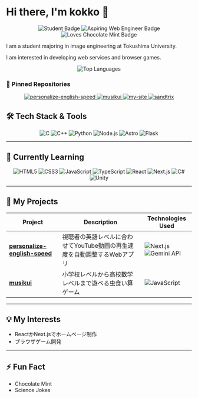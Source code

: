 # Hi there, I'm kokko 👋

<p align="center">
  <img src="https://img.shields.io/badge/Student-Image%20Engineering-blue.svg" alt="Student Badge"/>
  <img src="https://img.shields.io/badge/Aspiring-Web%20Engineer-orange.svg" alt="Aspiring Web Engineer Badge"/>
  <img src="https://img.shields.io/badge/Loves-Chocolate%20Mint-brightgreen.svg" alt="Loves Chocolate Mint Badge"/>
</p>

I am a student majoring in image engineering at Tokushima University. 

I am interested in developing web services and browser games.

<p align="center">
  <img src="https://github-readme-stats.vercel.app/api/top-langs/?username=k-mysa6505&layout=compact&langs_count=8&theme=dracula" alt="Top Languages" />
</p>

### 📌 Pinned Repositories

<p align="center">
  <a href="https://github.com/kokko-my/personalize-english-speed">
    <img src="https://github-readme-stats.vercel.app/api/pin/?username=k-mysa6505&repo=personalize-english-speed&theme=dracula&show_owner=true" alt="personalize-english-speed" />
  </a>
  <a href="https://github.com/kokko-my/musikui">
    <img src="https://github-readme-stats.vercel.app/api/pin/?username=k-mysa6505&repo=musikui&theme=dracula&show_owner=true" alt="musikui" />
  </a>
  <a href="https://github.com/kokko-my/my-site">
    <img src="https://github-readme-stats.vercel.app/api/pin/?username=k-mysa6505&repo=my-site&theme=dracula&show_owner=true" alt="my-site" />
  </a>
  <a href="https://github.com/kokko-my/sandtrix">
    <img src="https://github-readme-stats.vercel.app/api/pin/?username=k-mysa6505&repo=sandtrix&theme=dracula&show_owner=true" alt="sandtrix" />
  </a>
</p>

## 🛠️ Tech Stack & Tools

<p align="center">
  <img src="https://img.shields.io/badge/C-00599C?style=for-the-badge&logo=c&logoColor=white" alt="C"/>
  <img src="https://img.shields.io/badge/C%2B%2B-00599C?style=for-the-badge&logo=c%2B%2B&logoColor=white" alt="C++"/>
  <img src="https://img.shields.io/badge/Python-3776AB?style=for-the-badge&logo=python&logoColor=white" alt="Python"/>
  <img src="https://img.shields.io/badge/Node.js-339933?style=for-the-badge&logo=nodedotjs&logoColor=white" alt="Node.js"/>

  <img src="https://img.shields.io/badge/Astro-FF5D01?style=for-the-badge&logo=astro&logoColor=white" alt="Astro"/>
  <img src="https://img.shields.io/badge/Flask-000000?style=for-the-badge&logo=flask&logoColor=white" alt="Flask"/>
</p>

---

## 🌱 Currently Learning

<p align="center">
  <img src="https://img.shields.io/badge/HTML5-E34F26?style=for-the-badge&logo=html5&logoColor=white" alt="HTML5"/>  
  <img src="https://img.shields.io/badge/CSS3-1572B6?style=for-the-badge&logo=css3&logoColor=white" alt="CSS3"/>
  <img src="https://img.shields.io/badge/JavaScript-F7DF1E?style=for-the-badge&logo=javascript&logoColor=black" alt="JavaScript"/>
  <img src="https://img.shields.io/badge/TypeScript-3178C6?style=for-the-badge&logo=typescript&logoColor=white" alt="TypeScript"/>
  <img src="https://img.shields.io/badge/React-61DAFB?style=for-the-badge&logo=react&logoColor=black" alt="React"/>
  <img src="https://img.shields.io/badge/Next.js-000000?style=for-the-badge&logo=nextdotjs&logoColor=white" alt="Next.js"/>
  <img src="https://img.shields.io/badge/C%23-512BD4?style=for-the-badge&logo=c-sharp&logoColor=white" alt="C#"/>
  <img src="https://img.shields.io/badge/Unity-FFFFFF?style=for-the-badge&logo=unity&logoColor=black" alt="Unity"/>
</p>

---

## 🚀 My Projects

| Project                                             | Description                                                               | Technologies Used                                                                                                                                              |
| --------------------------------------------------- | ------------------------------------------------------------------------- | ------------------------------------------------------------------------------------------------------------------------------------------------------------ |
| **[personalize-english-speed](https://github.com/k-mysa6505/personalize-english-speed/)** | 視聴者の英語レベルに合わせてYouTube動画の再生速度を自動調整するWebアプリ  | <img src="https://img.shields.io/badge/Next.js-000000?style=flat-square&logo=nextdotjs&logoColor=white" alt="Next.js"/> <img src="https://img.shields.io/badge/Gemini_API-8E77F0?style=flat-square&logo=google-gemini&logoColor=white" alt="Gemini API"/> |
| **[musikui](https://github.com/k-mysa6505/musikui/)** | 小学校レベルから高校数学レベルまで遊べる虫食い算ゲーム                    | <img src="https://img.shields.io/badge/JavaScript-F7DF1E?style=flat-square&logo=javascript&logoColor=black" alt="JavaScript"/>                                  |

[p1]: https://github.com/kokko-my/[your-repo-link]
[p2]: https://github.com/kokko-my/[your-repo-link]

---

## 💡 My Interests

- ReactかNext.jsでホームページ制作
- ブラウザゲーム開発

---

## ⚡ Fun Fact

- Chocolate Mint
- Science Jokes
